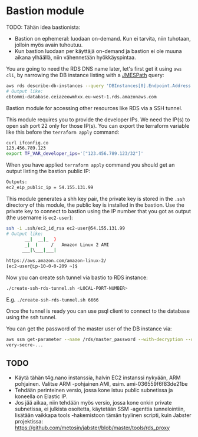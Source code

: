# Bastion module

TODO: Tähän idea bastionista:
- Bastion on ephemeral: luodaan on-demand. Kun ei tarvita, niin tuhotaan, jolloin myös avain tuhoutuu.
- Kun bastion luodaan per käyttäjä on-demand ja bastion ei ole muuna aikana ylhäällä, niin vähennetään hyökkäyspintaa.


You are going to need the RDS DNS name later, let's first get it using `aws cli`, by narrowing the DB instance listing with a [JMESPath](https://jmespath.org/) query:

```bash
aws rds describe-db-instances --query 'DBInstances[0].Endpoint.Address' --out text
# Output like:
cbtommi-database.ceiazeowmhxx.eu-west-1.rds.amazonaws.com
```

Bastion module for accessing other resources like RDS via a SSH tunnel.

This module requires you to provide the developer IPs. We need the IP(s) to open ssh port 22 only for those IP(s). You can export the terraform variable like this before the `terraform apply` command:

```bash
curl ifconfig.co
123.456.789.123
export TF_VAR_developer_ips='["123.456.789.123/32"]'
```

When you have applied `terraform apply` command you should get an output  listing the bastion public IP:

```bash
Outputs:
ec2_eip_public_ip = 54.155.131.99
```

This module generates a shh key pair, the private key is stored in the `.ssh` directory of this module, the public key is installed in the bastion. Use the private key to connect to bastion using the IP number that you got as output (the username is `ec2-user`):

```bash
ssh -i .ssh/ec2_id_rsa ec2-user@54.155.131.99
# Output like:
       __|  __|_  )
       _|  (     /   Amazon Linux 2 AMI
      ___|\___|___|

https://aws.amazon.com/amazon-linux-2/
[ec2-user@ip-10-0-0-209 ~]$
```

Now you can create ssh tunnel via bastio to RDS instance:

```bash
./create-ssh-rds-tunnel.sh <LOCAL-PORT-NUMBER>
```

E.g. `./create-ssh-rds-tunnel.sh 6666`

Once the tunnel is ready you can use psql client to connect to the database using the ssh tunnel.

You can get the password of the master user of the DB instance via:

```bash
aws ssm get-parameter --name /rds/master_password --with-decryption --query Parameter.Value --out text
very-secre-...
```

## TODO

* Käytä tähän t4g.nano instanssia, halvin EC2 instanssi nykyään, ARM pohjainen. Valitse ARM -pohjainen AMI, esim. ami-036559f6f83de21be
* Tehdään perinteinen versio, jossa kone istuu public subnetissa ja koneella on Elastic IP.
* Jos jää aikaa, niin tehdään myös versio, jossa kone onkin private subnetissa, ei julkista osoitetta, käytetään SSM -agenttia tunnelointiin, lisätään vaikkapa tools -hakemistoon tämän tyylinen scripti, kuin Jabster projektissa: https://github.com/metosin/jabster/blob/master/tools/rds_proxy
